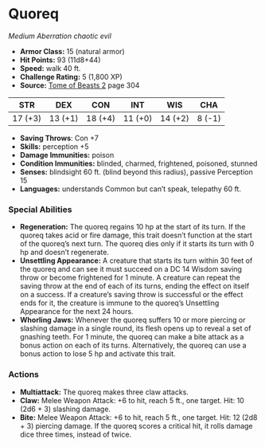 # Quoreq

*Medium* *Aberration* *chaotic evil*

- **Armor Class:** 15 (natural armor)
- **Hit Points:** 93 (11d8+44)
- **Speed:** walk 40 ft.
- **Challenge Rating:** 5 (1,800 XP)
- **Source:** [Tome of Beasts 2](https://koboldpress.com/kpstore/product/tome-of-beasts-2-for-5th-edition) page 304

| STR | DEX | CON | INT | WIS | CHA |
| --- | --- | --- | --- | --- | --- |
| 17 (+3) | 13 (+1) | 18 (+4) | 11 (+0) | 14 (+2) | 8 (-1) |

- **Saving Throws**: Con +7
- **Skills:** perception +5
- **Damage Immunities:** poison
- **Condition Immunities:** blinded, charmed, frightened, poisoned, stunned
- **Senses:** blindsight 60 ft. (blind beyond this radius), passive Perception 15
- **Languages:** understands Common but can’t speak, telepathy 60 ft.
### Special Abilities
- **Regeneration:** The quoreq regains 10 hp at the start of its turn. If the quoreq takes acid or fire damage, this trait doesn’t function at the start of the quoreq’s next turn. The quoreq dies only if it starts its turn with 0 hp and doesn’t regenerate.
- **Unsettling Appearance:** A creature that starts its turn within 30 feet of the quoreq and can see it must succeed on a DC 14 Wisdom saving throw or become frightened for 1 minute. A creature can repeat the saving throw at the end of each of its turns, ending the effect on itself on a success. If a creature’s saving throw is successful or the effect ends for it, the creature is immune to the quoreq’s Unsettling Appearance for the next 24 hours.
- **Whorling Jaws:** Whenever the quoreq suffers 10 or more piercing or slashing damage in a single round, its flesh opens up to reveal a set of gnashing teeth. For 1 minute, the quoreq can make a bite attack as a bonus action on each of its turns. Alternatively, the quoreq can use a bonus action to lose 5 hp and activate this trait.
### Actions
- **Multiattack:** The quoreq makes three claw attacks.
- **Claw:** Melee Weapon Attack: +6 to hit, reach 5 ft., one target. Hit: 10 (2d6 + 3) slashing damage.
- **Bite:** Melee Weapon Attack: +6 to hit, reach 5 ft., one target. Hit: 12 (2d8 + 3) piercing damage. If the quoreq scores a critical hit, it rolls damage dice three times, instead of twice.


